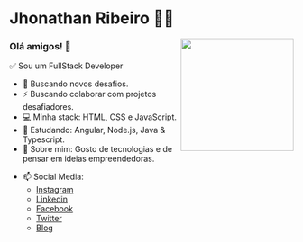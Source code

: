 # Jhonathan Ribeiro :man_technologist:
<img align="right" height="200" src="https://github.com/rajput2107/rajput2107/blob/master/Assets/Developer.gif"/>

### Olá amigos! 👋
✅ Sou um FullStack Developer 
- 🚀 Buscando novos desafios.   
- ⚡  Buscando colaborar com projetos desafiadores.   
- 💻 Minha stack: HTML, CSS e JavaScript.   
- 📘 Estudando: Angular, Node.js, Java & Typescript.    
- 💬 Sobre mim: Gosto de tecnologias e de pensar em ideias empreendedoras.
* 📫 Social Media: 
    * [Instagram](https://www.instagram.com/jhonathan.rb/)
    * [Linkedin](https://www.linkedin.com/in/jhonathan-ribeiro/)
    * [Facebook](https://www.facebook.com/Jhonathanjbr)
    * [Twitter](https://twitter.com/Jhonathanjbr)
    * [Blog](https://jhonathanribeiro.netlify.app)
